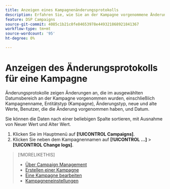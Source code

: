 ```yaml
---
title: Anzeigen eines Kampagnenänderungsprotokolls
description: Erfahren Sie, wie Sie an der Kampagne vorgenommene Änderungen anzeigen können.
feature: DSP Campaigns
source-git-commit: 4085c1b21c0fe84653978e449321868921841367
workflow-type: tm+mt
source-wordcount: '95'
ht-degree: 0%

---
```


# Anzeigen des Änderungsprotokolls für eine Kampagne

Änderungsprotokolle zeigen Änderungen an, die im ausgewählten Datumsbereich an der Kampagne vorgenommen wurden, einschließlich Kampagnenname, Entitätstyp (Kampagne), Änderungstyp, neue und alte Werte, Benutzer, die die Änderung vorgenommen haben, und Datum.

Sie können die Daten nach einer beliebigen Spalte sortieren, mit Ausnahme von Neuer Wert und Alter Wert.

1. Klicken Sie im Hauptmenü auf **[!UICONTROL Campaigns]**.
1. Klicken Sie neben dem Kampagnennamen auf  **[!UICONTROL ...]** > **[!UICONTROL Change logs]**.

>[!MORELIKETHIS]
>
>* [Über Campaign Management](campaign-about.md)
>* [Erstellen einer Kampagne](campaign-create.md)
>* [Eine Kampagne bearbeiten](campaign-edit.md)
>* [Kampagneneinstellungen](campaign-settings.md)

